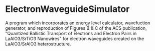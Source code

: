 # ElectronWaveguideSimulator
A program which incorporates an energy level calculator, wavefuction generator, and reproduction of Figures B &amp; C of the ACS publication, "Quantized Ballistic Transport of Electrons and Electron Pairs in LaAlO3/SrTiO3 Nanowires" for electron waveguides created on the LaAlO3/SrAlO3 heterostructure.
